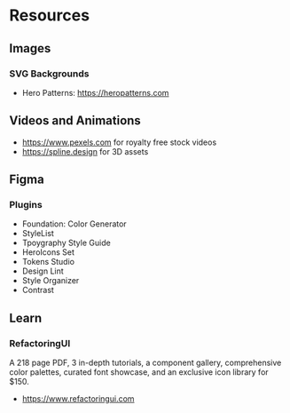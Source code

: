 # Resources

## Images

### SVG Backgrounds

- Hero Patterns: https://heropatterns.com

## Videos and Animations

- https://www.pexels.com for royalty free stock videos
- https://spline.design for 3D assets

## Figma

### Plugins

- Foundation: Color Generator
- StyleList
- Tpoygraphy Style Guide
- HeroIcons Set
- Tokens Studio
- Design Lint
- Style Organizer
- Contrast

## Learn

### RefactoringUI

A 218 page PDF, 3 in-depth tutorials, a component gallery, comprehensive color palettes, curated font showcase, and an exclusive icon library for $150.

- https://www.refactoringui.com